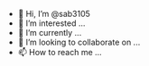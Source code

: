 - 👋 Hi, I’m @sab3105
- 👀 I’m interested ...
- 🌱 I’m currently ...
- 💞️ I’m looking to collaborate on ...
- 📫 How to reach me ...

<!---
sab3105/sab3105 is a ✨ special ✨ repository because its `README.md` (this file) appears on your GitHub profile.
You can click the Preview link to take a look at your changes.
--->
